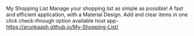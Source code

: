 
My Shopping List Manage your shopping list as simple as possible!
A fast and efficient application, with a Material Design.
Add and clear items in one click
check-through option available
host app- https://arunkaash.github.io/My-Shopping-List/
